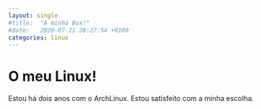 ```yaml
---
layout: single
#title:  "A minha Box!"
#date:   2020-07-21 20:27:54 +0100
categories: linux
---
```

# O meu Linux!
Estou há dois anos com o ArchLinux.
Estou satisfeito com a minha escolha.
